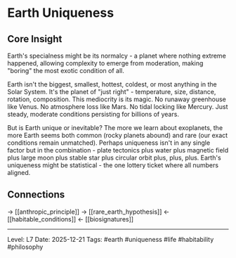 # Earth Uniqueness

## Core Insight
Earth's specialness might be its normalcy - a planet where nothing extreme happened, allowing complexity to emerge from moderation, making "boring" the most exotic condition of all.

Earth isn't the biggest, smallest, hottest, coldest, or most anything in the Solar System. It's the planet of "just right" - temperature, size, distance, rotation, composition. This mediocrity is its magic. No runaway greenhouse like Venus. No atmosphere loss like Mars. No tidal locking like Mercury. Just steady, moderate conditions persisting for billions of years.

But is Earth unique or inevitable? The more we learn about exoplanets, the more Earth seems both common (rocky planets abound) and rare (our exact conditions remain unmatched). Perhaps uniqueness isn't in any single factor but in the combination - plate tectonics plus water plus magnetic field plus large moon plus stable star plus circular orbit plus, plus, plus. Earth's uniqueness might be statistical - the one lottery ticket where all numbers aligned.

## Connections
→ [[anthropic_principle]]
→ [[rare_earth_hypothesis]]
← [[habitable_conditions]]
← [[biosignatures]]

---
Level: L7
Date: 2025-12-21
Tags: #earth #uniqueness #life #habitability #philosophy
